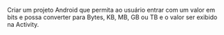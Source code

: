 Criar um projeto Android que permita ao usuário entrar com um valor em bits e possa converter para Bytes, KB, MB, GB ou TB e o valor ser exibido na Activity.
